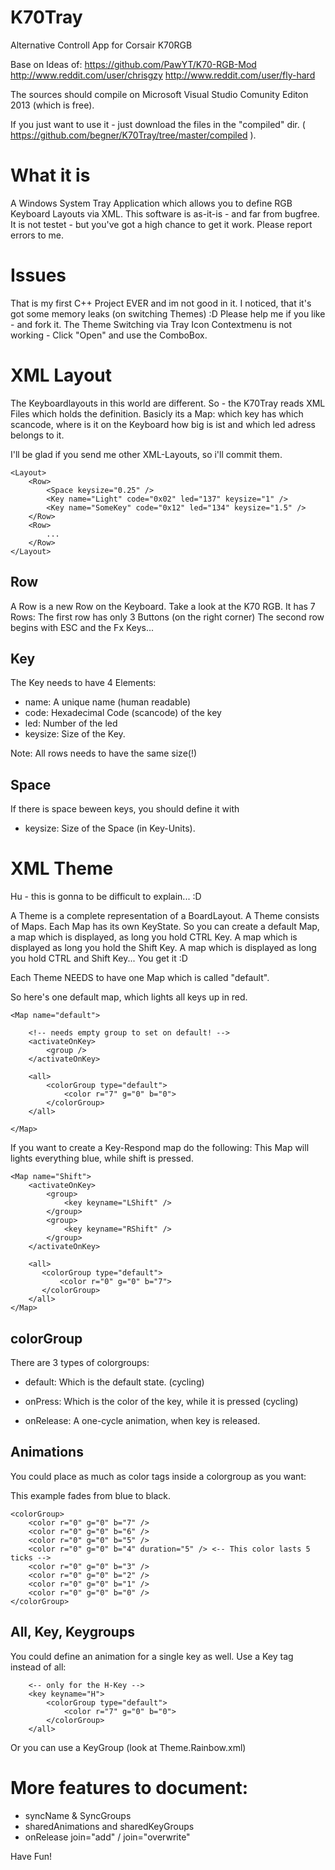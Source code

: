 K70Tray
=======

Alternative Controll App for Corsair K70RGB

Base on Ideas of:
https://github.com/PawYT/K70-RGB-Mod
http://www.reddit.com/user/chrisgzy
http://www.reddit.com/user/fly-hard

The sources should compile on Microsoft Visual Studio Comunity Editon 2013 (which is free).

If you just want to use it - just download the files in the "compiled" dir. ( https://github.com/begner/K70Tray/tree/master/compiled ).




What it is
==========

A Windows System Tray Application which allows you to define RGB Keyboard Layouts via XML.
This software is as-it-is - and far from bugfree. It is not testet - but you've got a high chance to get it work.
Please report errors to me.


Issues
======
That is my first C++ Project EVER and im not good in it.
I noticed, that it's got some memory leaks (on switching Themes) :D
Please help me if you like - and fork it.
The Theme Switching via Tray Icon Contextmenu is not working - Click "Open" and use the ComboBox.


XML Layout
==========

The Keyboardlayouts in this world are different. So - the K70Tray reads XML Files which holds the definition.
Basicly its a Map: which key has which scancode, where is it on the Keyboard how big is ist and which led adress belongs to it.

I'll be glad if you send me other XML-Layouts, so i'll commit them.

    <Layout>
        <Row>
            <Space keysize="0.25" />
            <Key name="Light" code="0x02" led="137" keysize="1" />
            <Key name="SomeKey" code="0x12" led="134" keysize="1.5" />
        </Row>
        <Row>
            ...
        </Row>
    </Layout>


Row
---

A Row is a new Row on the Keyboard. Take a look at the K70 RGB. It has 7 Rows:
The first row has only 3 Buttons (on the right corner)
The second row begins with ESC and the Fx Keys...

Key
---
The Key needs to have 4 Elements:
- name: A unique name (human readable)
- code: Hexadecimal Code (scancode) of the key
- led: Number of the led
- keysize: Size of the Key.

Note: All rows needs to have the same size(!)

Space
-----
If there is space beween keys, you should define it with <Space />
- keysize: Size of the Space (in Key-Units).


XML Theme
=========

Hu - this is gonna to be difficult to explain... :D

A Theme is a complete representation of a BoardLayout.
A Theme consists of Maps.
Each Map has its own KeyState. So you can create a default Map, a map which is displayed, as long you hold CTRL Key.
A map which is displayed as long you hold the Shift Key. A map which is displayed as long you hold CTRL and Shift Key... You get it :D

Each Theme NEEDS to have one Map which is called "default".

So here's one default map, which lights all keys up in red.


    <Map name="default">

        <!-- needs empty group to set on default! -->
        <activateOnKey>
            <group />
        </activateOnKey>

        <all>
            <colorGroup type="default">
                <color r="7" g="0" b="0">
            </colorGroup>
        </all>

    </Map>


If you want to create a Key-Respond map do the following:
This Map will lights everything blue, while shift is pressed.


    <Map name="Shift">
        <activateOnKey>
            <group>
                <key keyname="LShift" />
            </group>
            <group>
                <key keyname="RShift" />
            </group>
        </activateOnKey>

        <all>
           <colorGroup type="default">
               <color r="0" g="0" b="7">
           </colorGroup>
        </all>
    </Map>


colorGroup
----------
There are 3 types of colorgroups:

- default: Which is the default state. (cycling)
- onPress: Which is the color of the key, while it is pressed (cycling)
- onRelease: A one-cycle animation, when key is released.


    <all>
        <!-- Default state is red -->
        <colorGroup type="default">
            <color r="7" g="0" b="0" />
        </colorGroup>
        <!-- Default state is green -->
        <colorGroup type="onPress">
            <color r="0" g="7" b="0" />
        </colorGroup>
        <!-- Single Animation on release - colors will be ADDED to default animation -->
        <colorGroup type="onRelease">
            <color r="0" g="0" b="7" />
            <color r="0" g="0" b="6" />
            <color r="0" g="0" b="5" />
            <color r="0" g="0" b="4" />
            <color r="0" g="0" b="3" />
            <color r="0" g="0" b="2" />
            <color r="0" g="0" b="1" />
            <color r="0" g="0" b="0" />
        </colorGroup>
    </all>


Animations
----------

You could place as much as color tags inside a colorgroup as you want:

This example fades from blue to black.


    <colorGroup>
        <color r="0" g="0" b="7" />
        <color r="0" g="0" b="6" />
        <color r="0" g="0" b="5" />
        <color r="0" g="0" b="4" duration="5" /> <-- This color lasts 5 ticks -->
        <color r="0" g="0" b="3" />
        <color r="0" g="0" b="2" />
        <color r="0" g="0" b="1" />
        <color r="0" g="0" b="0" />
    </colorGroup>


All, Key, Keygroups
-------------------

You could define an animation for a single key as well.
Use a Key tag instead of all:


        <-- only for the H-Key -->
        <key keyname="H">
            <colorGroup type="default">
                <color r="7" g="0" b="0">
            </colorGroup>
        </all>


Or you can use a KeyGroup (look at Theme.Rainbow.xml)

More features to document:
==========================
- syncName & SyncGroups
- sharedAnimations and sharedKeyGroups
- onRelease join="add" / join="overwrite"

Have Fun!
